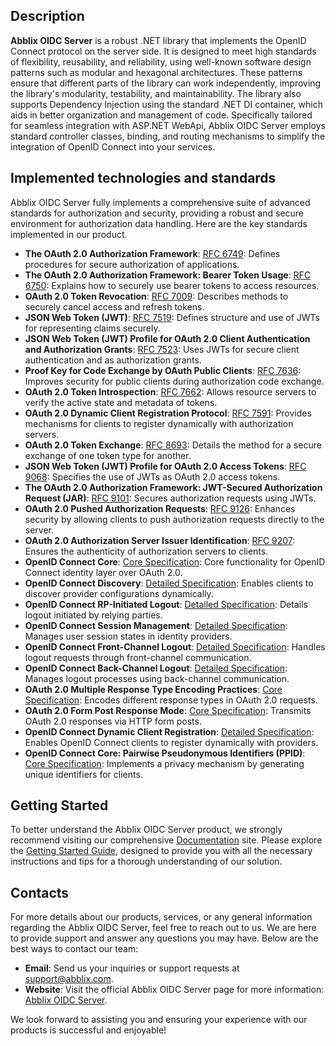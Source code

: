 ## Description
**Abblix OIDC Server** is a robust .NET library that implements the OpenID Connect protocol on the server side. It is designed to meet high standards of flexibility, reusability, and reliability, using well-known software design patterns such as modular and hexagonal architectures. These patterns ensure that different parts of the library can work independently, improving the library's modularity, testability, and maintainability. The library also supports Dependency Injection using the standard .NET DI container, which aids in better organization and management of code. Specifically tailored for seamless integration with ASP.NET WebApi, Abblix OIDC Server employs standard controller classes, binding, and routing mechanisms to simplify the integration of OpenID Connect into your services.

## Implemented technologies and standards

Abblix OIDC Server fully implements a comprehensive suite of advanced standards for authorization and security, providing a robust and secure environment for authorization data handling. Here are the key standards implemented in our product.

- **The OAuth 2.0 Authorization Framework**: [RFC 6749](https://tools.ietf.org/html/rfc6749): Defines procedures for secure authorization of applications.
- **The OAuth 2.0 Authorization Framework: Bearer Token Usage**: [RFC 6750](https://tools.ietf.org/html/rfc6750): Explains how to securely use bearer tokens to access resources.
- **OAuth 2.0 Token Revocation**: [RFC 7009](https://tools.ietf.org/html/rfc7009): Describes methods to securely cancel access and refresh tokens.
- **JSON Web Token (JWT)**: [RFC 7519](https://tools.ietf.org/html/rfc7519): Defines structure and use of JWTs for representing claims securely.
- **JSON Web Token (JWT) Profile for OAuth 2.0 Client Authentication and Authorization Grants**: [RFC 7523](https://tools.ietf.org/html/rfc7523): Uses JWTs for secure client authentication and as authorization grants.
- **Proof Key for Code Exchange by OAuth Public Clients**: [RFC 7636](https://tools.ietf.org/html/rfc7636): Improves security for public clients during authorization code exchange.
- **OAuth 2.0 Token Introspection**: [RFC 7662](https://tools.ietf.org/html/rfc7662): Allows resource servers to verify the active state and metadata of tokens.
- **OAuth 2.0 Dynamic Client Registration Protocol**: [RFC 7591](https://tools.ietf.org/html/rfc7591): Provides mechanisms for clients to register dynamically with authorization servers.
- **OAuth 2.0 Token Exchange**: [RFC 8693](https://tools.ietf.org/html/rfc8693): Details the method for a secure exchange of one token type for another.
- **JSON Web Token (JWT) Profile for OAuth 2.0 Access Tokens**: [RFC 9068](https://tools.ietf.org/html/rfc9068): Specifies the use of JWTs as OAuth 2.0 access tokens.
- **The OAuth 2.0 Authorization Framework: JWT-Secured Authorization Request (JAR)**: [RFC 9101](https://tools.ietf.org/html/rfc9101): Secures authorization requests using JWTs.
- **OAuth 2.0 Pushed Authorization Requests**: [RFC 9126](https://tools.ietf.org/html/rfc9126): Enhances security by allowing clients to push authorization requests directly to the server.
- **OAuth 2.0 Authorization Server Issuer Identification**: [RFC 9207](https://tools.ietf.org/html/rfc9207): Ensures the authenticity of authorization servers to clients.
- **OpenID Connect Core**: [Core Specification](https://openid.net/specs/openid-connect-core-1_0.html): Core functionality for OpenID Connect identity layer over OAuth 2.0.
- **OpenID Connect Discovery**: [Detailed Specification](https://openid.net/specs/openid-connect-discovery-1_0.html): Enables clients to discover provider configurations dynamically.
- **OpenID Connect RP-Initiated Logout**: [Detailed Specification](https://openid.net/specs/openid-connect-rpinitiated-1_0.html): Details logout initiated by relying parties.
- **OpenID Connect Session Management**: [Detailed Specification](https://openid.net/specs/openid-connect-session-1_0.html): Manages user session states in identity providers.
- **OpenID Connect Front-Channel Logout**: [Detailed Specification](https://openid.net/specs/openid-connect-frontchannel-1_0.html): Handles logout requests through front-channel communication.
- **OpenID Connect Back-Channel Logout**: [Detailed Specification](https://openid.net/specs/openid-connect-backchannel-1_0.html): Manages logout processes using back-channel communication.
- **OAuth 2.0 Multiple Response Type Encoding Practices**: [Core Specification](https://openid.net/specs/oauth-v2-multiple-response-types-1_0.html): Encodes different response types in OAuth 2.0 requests.
- **OAuth 2.0 Form Post Response Mode**: [Core Specification](https://openid.net/specs/oauth-v2-form-post-response-mode-1_0.html): Transmits OAuth 2.0 responses via HTTP form posts.
- **OpenID Connect Dynamic Client Registration**: [Detailed Specification](https://openid.net/specs/openid-connect-registration-1_0.html): Enables OpenID Connect clients to register dynamically with providers.
- **OpenID Connect Core: Pairwise Pseudonymous Identifiers (PPID)**: [Core Specification](https://openid.net/specs/openid-connect-core-1_0.html#PairwiseAlg): Implements a privacy mechanism by generating unique identifiers for clients.

## Getting Started

To better understand the Abblix OIDC Server product, we strongly recommend visiting our comprehensive [Documentation](https://docs.abblix.com/docs) site. Please explore the [Getting Started Guide](https://docs.abblix.com/docs/getting-started-guide), designed to provide you with all the necessary instructions and tips for a thorough understanding of our solution.

## Contacts

For more details about our products, services, or any general information regarding the Abblix OIDC Server, feel free to reach out to us. We are here to provide support and answer any questions you may have. Below are the best ways to contact our team:

- **Email**: Send us your inquiries or support requests at [support@abblix.com](mailto:support@abblix.com).
- **Website**: Visit the official Abblix OIDC Server page for more information: [Abblix OIDC Server](https://www.abblix.com/abblix-oidc-server).

We look forward to assisting you and ensuring your experience with our products is successful and enjoyable!

